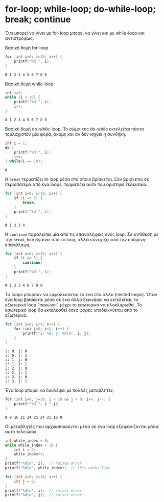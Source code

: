 # for-loop; while-loop; do-while-loop; break; continue
Ό,τι μπορεί να γίνει με for-loop μπορεί να γίνει και με while-loop και αντιστρόφως.

Βασική δομή for-loop
```c
for (int i=0; i<10; i++) {
    printf("%d ", i);
}
```
```
0 1 2 3 4 5 6 7 8 9 
```

Βασική δομή while-loop
```c
int i=0;
while (i < 10) {
    printf("%d ", i);
    i++;
}
```
```
0 1 2 3 4 5 6 7 8 9 
```

Βασική δομή do-while-loop. Το σώμα της do-while εκτελείται πάντα τουλάχιστον μία φορά, ακόμη και αν δεν ισχύει η συνθήκη.
```c
int i = 1;
do {
    printf("%d ", i);
    i++;
} while(i == 10);
```
```
0 
```

Η `break` τερματίζει το loop μέσα στο οποίο βρίσκεται. Εάν βρίσκεται σε περισσότερα από ένα loops, τερματίζει αυτό που ορίστηκε τελευταίο.
```c
for (int i=0; i<10; i++) {
    if (i == 5) {
        break;
    }
    printf("%d ", i);
}
```
```
0 1 2 3 4 
```

H `continue` παραλείπει μία από τις επαναλήψεις ενός loop. Σε αντίθεση με την `break`, δεν βγαίνει από το loop, αλλά συνεχίζει από την επόμενη επανάληψη.
```c
for (int i=0; i<10; i++) {
    if (i == 5) {
        continue;
    }
    printf("%d ", i);
}
```
```
0 1 2 3 4 6 7 8 9 
```

Τα loops μπορούν να εμφολεύονται το ένα στο άλλο (nested loops). Όταν ένα loop βρίσκεται μέσα σε ένα άλλο ξεκινήσει να εκτελείται, το εξωτερικό loop "παγώνει" μέχρι το εσωτερικό να ολοκληρωθεί. Το εσωτερικό loop θα εκτελεσθεί όσες φορές υποδεικνύεται από το εξωτερικό.
```c
for (int i=0; i<4; i++) {
    for (int j=0; i<2; i++) {
        printf("i: %d, j: %d\n", i, j);
    }
}
```
```
i: 0, j: 0
i: 0, j: 1
i: 1, j: 0
i: 1, j: 1
i: 2, j: 0
i: 2, j: 1
i: 3, j: 0
i: 3, j: 1
```

Ένα loop μπορεί να δουλέψει με πολλές μεταβλητές.
```c
for (int i=0, j=10; i < 10 && j > 0; i++, j--) {
    printf("%d ", i * j);
}
```
```
0 9 16 21 24 25 24 21 16 9
```

Οι μεταβλητές που αρχικοποιούνται μέσα σε ένα loop εξαφανίζονται μόλις αυτό τελειώσει.
```c
int while_index = 0;
while while_index < 10 {
    int i = 0;
    while_index++;
}
printf("%d\n", i);  // raises error
printf("%d\n", while_index);  // this works fine
```
```c
for (int i=0; i<10; i++) {
    int j = 0;
}
printf("%d\n", i);  // raises error
printf("%d\n", j);  // raises error
```
